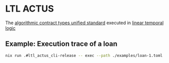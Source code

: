 # LTL ACTUS

The [algorithmic contract types unified standard](https://actusfrf.org) executed in [linear temporal logic](https://en.wikipedia.org/wiki/Linear_temporal_logic)

## Example: Execution trace of a loan

``` sh
nix run .#ltl_actus_cli-release -- exec --path ./examples/loan-1.toml
```

